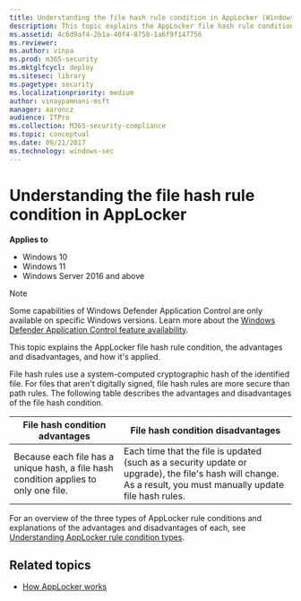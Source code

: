 ```yaml
---
title: Understanding the file hash rule condition in AppLocker (Windows)
description: This topic explains the AppLocker file hash rule condition, the advantages and disadvantages, and how it's applied.
ms.assetid: 4c6d9af4-2b1a-40f4-8758-1a6f9f147756
ms.reviewer: 
ms.author: vinpa
ms.prod: m365-security
ms.mktglfcycl: deploy
ms.sitesec: library
ms.pagetype: security
ms.localizationpriority: medium
author: vinaypamnani-msft
manager: aaroncz
audience: ITPro
ms.collection: M365-security-compliance
ms.topic: conceptual
ms.date: 09/21/2017
ms.technology: windows-sec
---
```


# Understanding the file hash rule condition in AppLocker

**Applies to**

- Windows 10
- Windows 11
- Windows Server 2016 and above

>[!NOTE]
>Some capabilities of Windows Defender Application Control are only available on specific Windows versions. Learn more about the [Windows Defender Application Control feature availability](/windows/security/threat-protection/windows-defender-application-control/feature-availability).

This topic explains the AppLocker file hash rule condition, the advantages and disadvantages, and how it's applied.

File hash rules use a system-computed cryptographic hash of the identified file. For files that aren't digitally signed, file hash rules are more secure than path rules. The following table describes the advantages and disadvantages of the file hash condition.

| File hash condition advantages | File hash condition disadvantages |
| - | - |
| Because each file has a unique hash, a file hash condition applies to only one file. | Each time that the file is updated (such as a security update or upgrade), the file's hash will change. As a result, you must manually update file hash rules.|
 
For an overview of the three types of AppLocker rule conditions and explanations of the advantages and disadvantages of each, see [Understanding AppLocker rule condition types](understanding-applocker-rule-condition-types.md).

## Related topics

- [How AppLocker works](how-applocker-works-techref.md)
